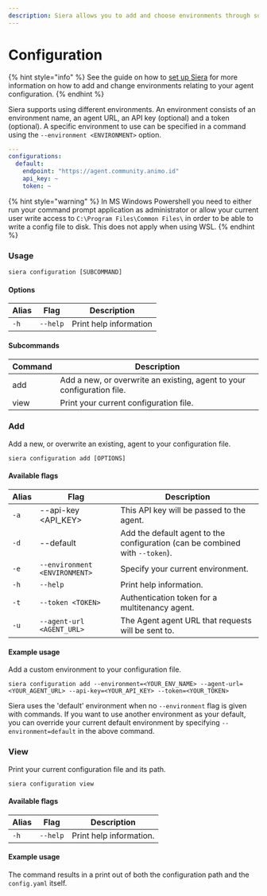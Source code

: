 ```yaml
---
description: Siera allows you to add and choose environments through subcommands.
---
```


# Configuration

{% hint style="info" %}
See the guide on how to [set up Siera](../guides/configuration.md) for more information on how to add and change environments relating to your agent configuration.&#x20;
{% endhint %}

Siera supports using different environments. An environment consists of an environment name, an agent URL, an API key (optional) and a token (optional). A specific environment to use can be specified in a command using the `--environment <ENVIRONMENT>` option.&#x20;

```yaml
---
configurations:
  default:
    endpoint: "https://agent.community.animo.id"
    api_key: ~
    token: ~
```

{% hint style="warning" %}
In MS Windows Powershell you need to either run your command prompt application as administrator or allow your current user write access to `C:\Program Files\Common Files\` in order to be able to write a config file to disk. This does not apply when using WSL.&#x20;
{% endhint %}

### Usage

```
siera configuration [SUBCOMMAND]
```

#### Options

| Alias | Flag     | Description            |
| ----- | -------- | ---------------------- |
| `-h`  | `--help` | Print help information |

#### Subcommands

| Command | Description                                                            |
| ------- | ---------------------------------------------------------------------- |
| add     | Add a new, or overwrite an existing, agent to your configuration file. |
| view    | Print your current configuration file.                                 |

### Add

Add a new, or overwrite an existing, agent to your configuration file.

```
siera configuration add [OPTIONS]
```

#### Available flags

| Alias | Flag                          | Description                                                                  |
| ----- | ----------------------------- | ---------------------------------------------------------------------------- |
| `-a`  | --api-key \<API_KEY>          | This API key will be passed to the agent.                                    |
| `-d`  | --default                     | Add the default agent to the configuration (can be combined with `--token`). |
| `-e`  | `--environment <ENVIRONMENT>` | Specify your current environment.                                            |
| `-h`  | `--help`                      | Print help information.                                                      |
| `-t`  | `--token <TOKEN>`             | Authentication token for a multitenancy agent.                               |
| `-u`  | `--agent-url <AGENT_URL>`     | The Agent agent URL that requests will be sent to.                           |

#### Example usage

Add a custom environment to your configuration file.&#x20;

```
siera configuration add --environment=<YOUR_ENV_NAME> --agent-url=<YOUR_AGENT_URL> --api-key=<YOUR_API_KEY> --token=<YOUR_TOKEN>
```

Siera uses the 'default' environment when no `--environment` flag is given with commands. If you want to use another environment as your default, you can override your current default environment by specifying `--environment=default` in the above command.

### View

Print your current configuration file and its path.

```
siera configuration view
```

#### Available flags

| Alias | Flag     | Description             |
| ----- | -------- | ----------------------- |
| `-h`  | `--help` | Print help information. |

#### Example usage

The command results in a print out of both the configuration path and the `config.yaml` itself.&#x20;
